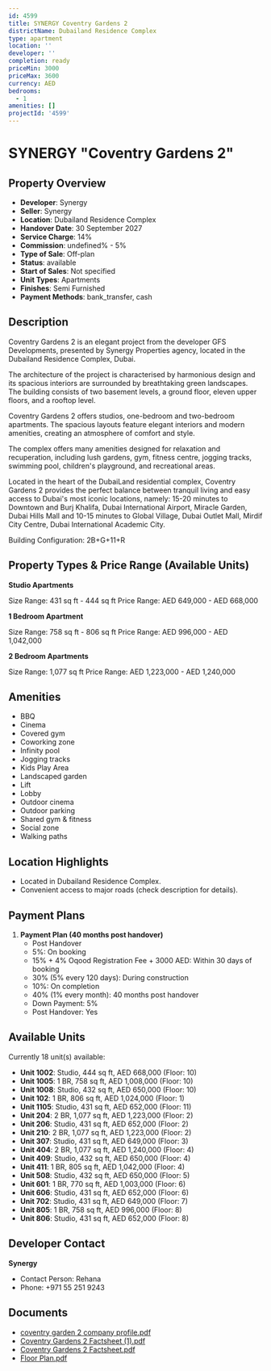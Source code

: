 ```yaml
---
id: 4599
title: SYNERGY Coventry Gardens 2
districtName: Dubailand Residence Complex
type: apartment
location: ''
developer: ''
completion: ready
priceMin: 3000
priceMax: 3600
currency: AED
bedrooms:
  - 1
amenities: []
projectId: '4599'
---
```


# SYNERGY "Coventry Gardens 2"

## Property Overview
- **Developer**: Synergy
- **Seller**: Synergy
- **Location**: Dubailand Residence Complex
- **Handover Date**: 30 September 2027
- **Service Charge**: 14%
- **Commission**: undefined% - 5%
- **Type of Sale**: Off-plan
- **Status**: available
- **Start of Sales**: Not specified
- **Unit Types**: Apartments
- **Finishes**: Semi Furnished
- **Payment Methods**: bank_transfer, cash

## Description
Coventry Gardens 2 is an elegant project from the developer GFS Developments, presented by Synergy Properties agency, located in the Dubailand Residence Complex, Dubai.

The architecture of the project is characterised by harmonious design and its spacious interiors are surrounded by breathtaking green landscapes. The building consists of two basement levels, a ground floor, eleven upper floors, and a rooftop level.

Coventry Gardens 2 offers studios, one-bedroom and two-bedroom apartments. The spacious layouts feature elegant interiors and modern amenities, creating an atmosphere of comfort and style.

The complex offers many amenities designed for relaxation and recuperation, including lush gardens, gym, fitness centre, jogging tracks, swimming pool, children's playground, and recreational areas.

Located in the heart of the DubaiLand residential complex, Coventry Gardens 2 provides the perfect balance between tranquil living and easy access to Dubai's most iconic locations, namely: 15-20 minutes to Downtown and Burj Khalifa, Dubai International Airport, Miracle Garden, Dubai Hills Mall and 10-15 minutes to Global Village, Dubai Outlet Mall, Mirdif City Centre, Dubai International Academic City.

Building Configuration: 2B+G+11+R

## Property Types & Price Range (Available Units)
**Studio Apartments**

Size Range: 431 sq ft - 444 sq ft
Price Range: AED 649,000 - AED 668,000

**1 Bedroom Apartment**

Size Range: 758 sq ft - 806 sq ft
Price Range: AED 996,000 - AED 1,042,000

**2 Bedroom Apartments**

Size Range: 1,077 sq ft
Price Range: AED 1,223,000 - AED 1,240,000

## Amenities
- BBQ
- Cinema
- Covered gym
- Coworking zone
- Infinity pool
- Jogging tracks
- Kids Play Area
- Landscaped garden
- Lift
- Lobby
- Outdoor cinema
- Outdoor parking
- Shared gym & fitness
- Social zone
- Walking paths

## Location Highlights
- Located in Dubailand Residence Complex.
- Convenient access to major roads (check description for details).

## Payment Plans
1. **Payment Plan (40 months post handover)**
   - Post Handover
   - 5%: On booking
   - 15% + 4% Oqood Registration Fee + 3000 AED: Within 30 days of booking
   - 30% (5% every 120 days): During construction
   - 10%: On completion
   - 40% (1% every month): 40 months post handover
   - Down Payment: 5%
   - Post Handover: Yes

## Available Units
Currently 18 unit(s) available:
- **Unit 1002**: Studio, 444 sq ft, AED 668,000 (Floor: 10)
- **Unit 1005**: 1 BR, 758 sq ft, AED 1,008,000 (Floor: 10)
- **Unit 1008**: Studio, 432 sq ft, AED 650,000 (Floor: 10)
- **Unit 102**: 1 BR, 806 sq ft, AED 1,024,000 (Floor: 1)
- **Unit 1105**: Studio, 431 sq ft, AED 652,000 (Floor: 11)
- **Unit 204**: 2 BR, 1,077 sq ft, AED 1,223,000 (Floor: 2)
- **Unit 206**: Studio, 431 sq ft, AED 652,000 (Floor: 2)
- **Unit 210**: 2 BR, 1,077 sq ft, AED 1,223,000 (Floor: 2)
- **Unit 307**: Studio, 431 sq ft, AED 649,000 (Floor: 3)
- **Unit 404**: 2 BR, 1,077 sq ft, AED 1,240,000 (Floor: 4)
- **Unit 409**: Studio, 432 sq ft, AED 650,000 (Floor: 4)
- **Unit 411**: 1 BR, 805 sq ft, AED 1,042,000 (Floor: 4)
- **Unit 508**: Studio, 432 sq ft, AED 650,000 (Floor: 5)
- **Unit 601**: 1 BR, 770 sq ft, AED 1,003,000 (Floor: 6)
- **Unit 606**: Studio, 431 sq ft, AED 652,000 (Floor: 6)
- **Unit 702**: Studio, 431 sq ft, AED 649,000 (Floor: 7)
- **Unit 805**: 1 BR, 758 sq ft, AED 996,000 (Floor: 8)
- **Unit 806**: Studio, 431 sq ft, AED 652,000 (Floor: 8)

## Developer Contact
**Synergy**
- Contact Person: Rehana
- Phone: +971 55 251 9243

## Documents
- [coventry garden 2 company profile.pdf](https://cdn.geniemap.net/2025/02/27/uQYuvLrxdS0EXOoFGqidoidaIwXREa44eCAWFBIp.pdf)
- [Coventry Gardens 2 Factsheet (1).pdf](https://cdn.geniemap.net/2025/02/27/pWScOcFt7wJMjBrfWaG5qcH85Ti7vbXTPSXWp01J.pdf)
- [Coventry Gardens 2 Factsheet.pdf](https://cdn.geniemap.net/2025/02/27/6UqNJnLPjfC3NgAYdv6RNGAdOe5qICnas7h2lcFM.pdf)
- [Floor Plan.pdf](https://cdn.geniemap.net/2025/03/21/isw8nUd4MbrXiETxbiJclXEyQeSAal59ojoKbHtW.pdf)
